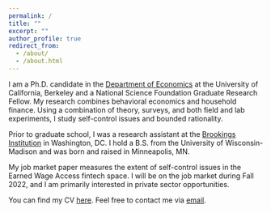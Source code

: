 ```yaml
---
permalink: /
title: ""
excerpt: ""
author_profile: true
redirect_from:
  - /about/
  - /about.html
---
```


I am a Ph.D. candidate in the [Department of Economics](https://www.econ.berkeley.edu/) at the University of California, Berkeley and a National Science Foundation Graduate Research Fellow. My research combines behavioral economics and household finance. Using a combination of theory, surveys, and both field and lab experiments, I study self-control issues and bounded rationality.

Prior to graduate school, I was a research assistant at the [Brookings Institution](https://www.brookings.edu/) in Washington, DC. I hold a B.S. from the University of Wisconsin-Madison and was born and raised in Minneapolis, MN.

My job market paper measures the extent of self-control issues in the Earned Wage Access fintech space. I will be on the job market during Fall 2022, and I am primarily interested in private sector opportunities.

You can find my CV [here](https://ekoepcke.github.io/files/KoepckeCV.pdf). Feel free to contact me via [email](mailto:eric_koepcke@berkeley.edu).
